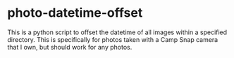 # photo-datetime-offset
This is a python script to offset the datetime of all images within a specified directory. This is specifically for photos taken with a Camp Snap camera that I own, but should work for any photos.
